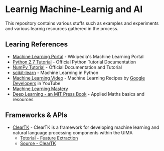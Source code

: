 # Learnig Machine-Learnig and AI
This repository contains various stuffs such as examples and experiments and various learnig resources gathered in the process.

## Learing References
* [Machine Learning Portal](https://www.wikiwand.com/en/Portal:Machine_learning) - Wikipedia's Machine Learning Portal
* [Python 2.7 Tutorial](https://docs.python.org/2.7/tutorial/) - Official Python Tutorial Documentation
* [NumPy Tutorial](https://docs.scipy.org/doc/numpy-dev/user/quickstart.html) - Official Documentation and Tutorial
* [scikit-learn](http://scikit-learn.org/stable/index.html) - Machine Learning in Python
* [Machine Learning Video](https://www.youtube.com/watch?v=cKxRvEZd3Mw&list=PLOU2XLYxmsIIuiBfYad6rFYQU_jL2ryal) - Machine Learning Recipes by [Google Developers](https://www.youtube.com/channel/UC_x5XG1OV2P6uZZ5FSM9Ttw) in YouTube
* [Machine Learning Mastery](https://machinelearningmastery.com/start-here/)
* [Deep Learning - an MIT Press Book](http://www.deeplearningbook.org/) - Applied Maths basics and resources

## Frameworks & APIs
* [ClearTK](http://cleartk.github.io/cleartk/) - ClearTK is a framework for developing machine learning and natural language processing components within the UIMA
    * [Totorial - Feature Extraction](http://cleartk.github.io/cleartk/docs/tutorial/feature_extraction.html)
    * [Source - ClearTK](https://github.com/ClearTK/cleartk)
